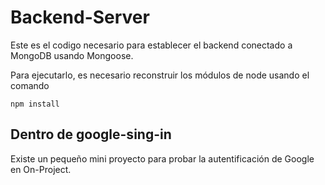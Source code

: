 # Backend-Server 
Este es el codigo necesario para establecer el backend conectado a MongoDB usando Mongoose.

Para ejecutarlo, es necesario reconstruir los módulos de node usando el comando

```
npm install
```

## Dentro de google-sing-in

Existe un pequeño mini proyecto para probar la autentificación de Google en On-Project.